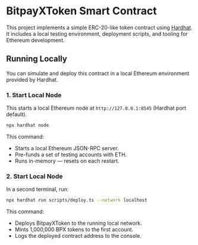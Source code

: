 # BitpayXToken Smart Contract

This project implements a simple ERC-20-like token contract using [Hardhat](https://hardhat.org/). It includes a local testing environment, deployment scripts, and tooling for Ethereum development.

## Running Locally

You can simulate and deploy this contract in a local Ethereum environment provided by Hardhat.

### 1. Start Local Node

This starts a local Ethereum node at `http://127.0.0.1:8545` (Hardhat port default).

```bash
npx hardhat node
```
This command:

- Starts a local Ethereum JSON-RPC server.
- Pre-funds a set of testing accounts with ETH.
- Runs in-memory — resets on each restart.

### 2. Start Local Node
In a second terminal, run:

```bash
npx hardhat run scripts/deploy.ts --network localhost
```
This command:

- Deploys BitpayXToken to the running local network.
- Mints 1,000,000 BPX tokens to the first account.
- Logs the deployed contract address to the console.

